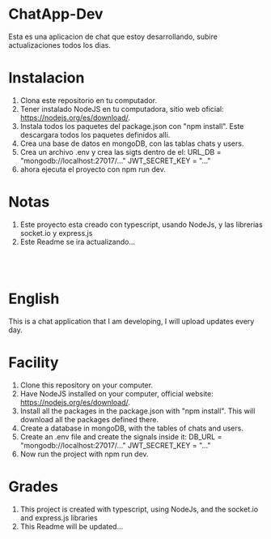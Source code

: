 # ChatApp-Dev

Esta es una aplicacion de chat que estoy desarrollando, subire actualizaciones todos los dias.

# Instalacion

1. Clona este repositorio en tu computador.
2. Tener instalado NodeJS en tu computadora, sitio web oficial: https://nodejs.org/es/download/.
3. Instala todos los paquetes del package.json con "npm install". Este descargara todos los paquetes definidos alli.
4. Crea una base de datos en mongoDB, con las tablas chats y users.
5. Crea un archivo .env y crea las sigts dentro de el:
    URL_DB = "mongodb://localhost:27017/..."
    JWT_SECRET_KEY = "..."
6. ahora ejecuta el proyecto con npm run dev.

# Notas

1. Este proyecto esta creado con typescript, usando NodeJs, y las librerias socket.io y express.js
2. Este Readme se ira actualizando...

<br>
<br>

# English

This is a chat application that I am developing, I will upload updates every day.

# Facility

1. Clone this repository on your computer.
2. Have NodeJS installed on your computer, official website: https://nodejs.org/es/download/.
3. Install all the packages in the package.json with "npm install". This will download all the packages defined there.
4. Create a database in mongoDB, with the tables of chats and users.
5. Create an .env file and create the signals inside it:
      DB_URL = "mongodb://localhost:27017/..."
      JWT_SECRET_KEY = "..."
6. Now run the project with npm run dev.

# Grades

1. This project is created with typescript, using NodeJs, and the socket.io and express.js libraries
2. This Readme will be updated...

